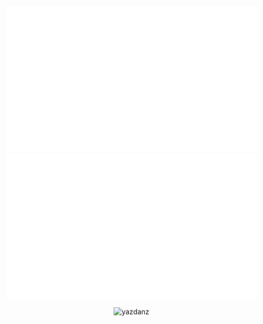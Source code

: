 <div align="center">

<a href="https://github.com/yazdanz/github-stats">
  
 ![](https://github.com/yazdanz/github-stats/blob/master/generated/overview.svg)
 ![](https://github.com/yazdanz/github-stats/blob/master/generated/languages.svg)

</a>

</div>
<p align="center"> <img src="https://komarev.com/ghpvc/?username=yazdanz&label=Profile%20views&color=0e75b6&style=flat" alt="yazdanz" /> </p>
